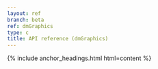 ```yaml
---
layout: ref
branch: beta
ref: dmGraphics
type: c
title: API reference (dmGraphics)
---
```

{% include anchor_headings.html html=content %}